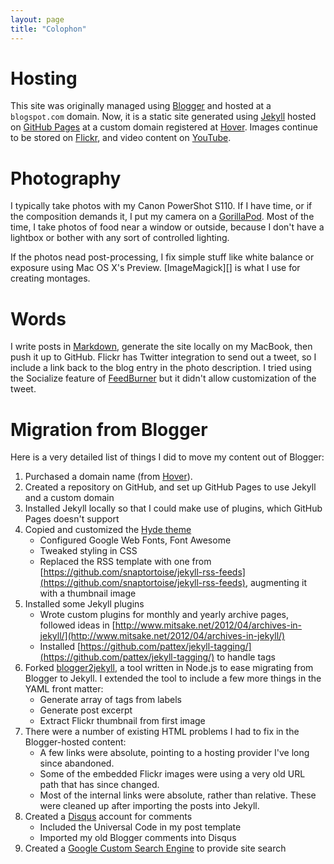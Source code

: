 ```yaml
---
layout: page
title: "Colophon"
---
```

# Hosting

This site was originally managed using [Blogger][] and hosted at a
<code>blogspot.com</code> domain. Now, it is a static site generated 
using [Jekyll][] hosted on [GitHub Pages][] at a custom domain
registered at [Hover][]. Images continue to be stored on [Flickr][], and
video content on [YouTube][]. 

# Photography

I typically take photos with my Canon PowerShot S110. If I have time,
or if the composition demands it, I put my camera on a [GorillaPod][].
Most of the time, I take photos of food near a window or outside,
because I don't have a lightbox or bother with any sort of controlled
lighting.

If the photos nead post-processing, I fix simple stuff like white balance
or exposure using Mac OS X's Preview. [ImageMagick][] is what I use for 
creating montages. 

# Words

I write posts in [Markdown][], generate the site locally on my MacBook, 
then push it up to GitHub. Flickr has Twitter integration to send out a 
tweet, so I include a link back to the blog entry in the photo
description. I tried using the Socialize feature of [FeedBurner][] but
it didn't allow customization of the tweet. 

# Migration from Blogger

Here is a very detailed list of things I did to move my content out of
Blogger:

1. Purchased a domain name (from [Hover][]).
1. Created a repository on GitHub, and set up GitHub Pages to use Jekyll
and a custom domain
1. Installed Jekyll locally so that I could make use of plugins, which
GitHub Pages doesn't support
1. Copied and customized the [Hyde theme](http://hyde.getpoole.com/) 
    - Configured Google Web Fonts, Font Awesome
    - Tweaked styling in CSS
    - Replaced the RSS template with one from
[https://github.com/snaptortoise/jekyll-rss-feeds](https://github.com/snaptortoise/jekyll-rss-feeds), augmenting it with a thumbnail image
1. Installed some Jekyll plugins 
    - Wrote custom plugins for monthly and yearly archive pages, followed ideas in
[http://www.mitsake.net/2012/04/archives-in-jekyll/](http://www.mitsake.net/2012/04/archives-in-jekyll/)
    - Installed
[https://github.com/pattex/jekyll-tagging/](https://github.com/pattex/jekyll-tagging/)
to handle tags
1. Forked [blogger2jekyll](https://github.com/efung/blogger2jekyll), a tool
written in Node.js to ease migrating from Blogger to Jekyll. I extended
the tool to include a few more things in the YAML front matter:
    - Generate array of tags from labels
    - Generate post excerpt
    - Extract Flickr thumbnail from first image
1. There were a number of existing HTML problems I had to fix in the
Blogger-hosted content:
    - A few links were absolute, pointing to a hosting provider I've long
since abandoned.
    - Some of the embedded Flickr images were using a very old URL path
that has since changed.
    - Most of the internal links were absolute, rather than relative.
These were cleaned up after importing the posts into Jekyll.
1. Created a [Disqus][] account for comments
    - Included the Universal Code in my post template
    - Imported my old Blogger comments into Disqus
1. Created a [Google Custom Search Engine][] to provide site search

[Blogger]: http://blogger.com/ "Blogger"
[Flickr]:  http://flickr.com/  "Flickr"
[Jekyll]:  http://jekyllrb.com/  "Jekyll"
[GitHub Pages]:  https://pages.github.com/ "GitHub Pages"
[YouTube]: https://www.youtube.com/ "YouTube"
[Markdown]: http://daringfireball.net/projects/markdown/ "Markdown"
[Hover]: http://www.hover.com/ "Hover"
[Feedburner]: http://www.feedburner.com/ "Feedburner"
[Disqus]: http://www.disqus.com/ "Disqus"
[GorillaPod]: http://joby.com/gorillapod "GorillaPod"
[Google Custom Search Engine]: https://www.google.com/cse/ "Google CSE"
